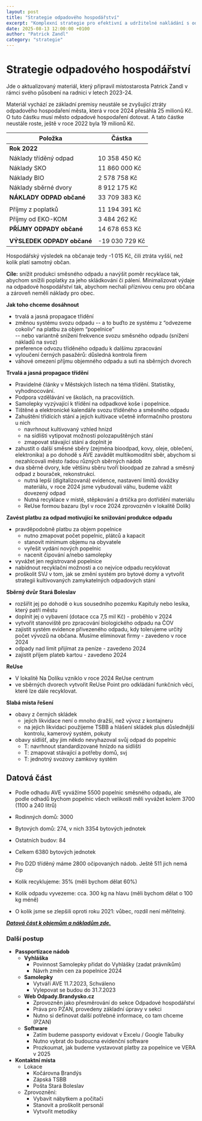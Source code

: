 ```yaml
---
layout: post
title: "Strategie odpadového hospodářství"
excerpt: "Komplexní strategie pro efektivní a udržitelné nakládání s odpady v Brandýse nad Labem - Staré Boleslavi"
date: 2025-08-13 12:00:00 +0100
author: "Patrick Zandl"
category: "strategie"
---
```


# Strategie odpadového hospodářství

Jde o aktualizovaný materiál, který připravil místostarosta Patrick Zandl v rámci svého působení na radnici v letech 2023-24. 

Materiál vychází ze základní premisy neustále se zvyšující ztráty odpadového hospodaření města, která v roce 2024 přesáhla 25 milionů Kč. O tuto částku musí město odpadové hospodaření dotovat. A tato částke neustále roste, ještě v roce 2022 byla 19 milionů Kč. 

| Položka                        | Částka           |
|------------------------------- |------------------|
| **Rok 2022**                   |                  |
| Náklady tříděný odpad          | 10 358 450 Kč    |
| Náklady SKO                    | 11 860 000 Kč    |
| Náklady BIO                    | 2 578 758 Kč     |
| Náklady sběrné dvory           | 8 912 175 Kč     |
| **NÁKLADY ODPAD občané**       | 33 709 383 Kč    |
|                               |                  |
| Příjmy z poplatků              | 11 194 391 Kč    |
| Příjmy od EKO-KOM              | 3 484 262 Kč     |
| **PŘÍJMY ODPADY občané**       | 14 678 653 Kč    |
|                               |                  |
| **VÝSLEDEK ODPADY občané**     | -19 030 729 Kč   |
		
Hospodářský výsledek na občanaje tedy -1 015 Kč, čili ztráta vyšší, než kolik platí samotný občan. 

**Cíle:** snížit produkci směsného odpadu a navýšit poměr recyklace tak, abychom snížili poplatky za jeho skládkování či pálení. Minimalizovat výdaje na odpadové hospodářství tak, abychom nechali příznivou cenu pro občana a zároveň neměli náklady pro obec. 

**Jak toho chceme dosáhnout**

- trvalá a jasná propagace třídění  
- změnou systému svozu odpadu 
-- a to buďto ze systému z “odvezeme cokoliv” na platbu za objem “popelnice”  
-- nebo variantně snížení frekvence svozu směsného odpadu (snížení nákladů na svoz)  
- preference odvozu tříděného odpadu k dalšímu zpracování  
- vyloučení černých pasažérů: důsledná kontrola firem  
- váhové omezení příjmu objemného odpadu a suti na sběrných dvorech

**Trvalá a jasná propagace třídění**

- Pravidelné články v Městských listech na téma třídění. Statistiky, vyhodnocování.   
- Podpora vzdělávání ve školách, na pracovištích.   
- Samolepky vyzývající k třídění na odpadkové koše i popelnice.  
- Tištěné a elektronické kalendáře svozu tříděného a směsného odpadu  
- Zahuštění třídících stání a jejich kultivace včetně informačního prostoru u nich  
  - navrhnout kultivovaný vzhled hnizd  
  - na sídlišti vytipovat možnosti polozapuštěných stání  
  - zmapovat stávající stání a doplnit je   
- zahustit o další směsné sběry (zejména bioodpad, kovy, oleje, oblečení, elektronika) a po dohodě s AVE zavádět multikomoditní sběr, abychom si nezahlcovali město řadou různých sběrných nádob  
- dva sběrné dvory, kde většinu sběru tvoří bioodpad ze zahrad a směsný odpad z bouraček, rekonstrukcí.   
  - nutná lepší (digitalizovaná) evidence, nastavení limitů dovážky materiálu, v roce 2024 jsme vybudovali váhu, budeme vážit dovezený odpad
  - Nutná  recyklace v místě, stěpkování a drtička pro dotřídění materiálu  
  - ReUse formou bazaru (byl v roce 2024 zprovozněn v lokalitě Dolík) 

**Zavést platbu za odpad motivující ke snižování produkce odpadu**

- pravděpodobně platbu za objem popelnice  
  - nutno zmapovat počet popelnic, plátců a kapacit  
  - stanovit minimum objemu na obyvatele  
  - vyřešit vydání nových popelnic  
  - nacenit čipování a/nebo samolepky  
- vyvážet jen registrované popelnice  
- nabídnout recyklační možnosti a co nejvíce odpadu recyklovat
- proškolit SVJ v tom, jak se změní systém pro bytové domy a vytvořit strategii kultivovaných zamykatelných odpadových stání

**Sběrný dvůr Stará Boleslav**

- rozšířit jej po dohodě o kus sousedního pozemku Kapituly nebo lesíka, který patří městu  
- doplnit jej o vybavení (dotace cca 7,5 mil Kč) - proběhlo v 2024  
- vytvořit stanoviště pro zpracování biologického odpadu na ČOV  
- zajistit systém evidence přivezeného odpadu, kdy tolerujeme určitý počet vývozů na občana. Musíme eliminovat firmy - zavedeno v roce 2024 
- odpady nad limit přijímat za peníze - zavedeno 2024  
- zajistit příjem plateb kartou - zavedeno 2024

**ReUse**

- V lokalitě Na Dolíku vzniklo v roce 2024 ReUse centrum
- ve sběrných dvorech vytvořit ReUse Point pro odkládání funkčních věcí, které lze dále recyklovat. 

**Slabá místa řešení**

- obavy z černých skládek  
  - jejich likvidace není o mnoho dražší, než vývoz z kontajneru  
  - na jejich likvidaci použijeme TSBB a hlášení skládek plus důslednější kontrolu, kamerový systém, pokuty  
- obavy sídlišť, aby jim někdo nevyhazoval svůj odpad do popelnic  
  - T: navrhnout standardizované hnízdo na sídlišti   
  - T: zmapovat stávající a potřeby domů, svj   
  - T: jednotný svozovy zamkovy systém 


  

## Datová část

- Podle odhadu AVE vyvážíme 5500 popelnic směsného odpadu, ale podle odhadů bychom popelnic všech velikosti měli vyvážet kolem 3700 (1100 a 240 litrů)  
- Rodinných domů: 3000  
- Bytových domů: 274, v nich 3354 bytových jednotek  
- Ostatních budov: 84  
- Celkem 6380 bytových jednotek  
- Pro D2D tříděný máme 2800 očipovaných nádob. Ještě 511 jich nemá čip

- Kolik recyklujeme: 35% (měli bychom dělat 60%)  
- Kolik odpadu vyvezeme: cca. 300 kg na hlavu (měli bychom dělat o 100 kg méně)  
- O kolik jsme se zlepšili oproti roku 2021: vůbec, rozdíl není měřitelný.

[***Datová část k objemům a nákladům zde.***](https://docs.google.com/spreadsheets/d/1uHwQjyYnswsckKP0GDTAN_TlqxLssStD/edit?rtpof=true) 

### Další postup

- **Passportizace nádob**  
  - **Vyhláška**  
    - Povinnost Samolepky přidat do Vyhlášky (zadat právníkům)  
    - Návrh změn cen za popelnice 2024  
  - **Samolepky**  
    - Vytváří AVE 11.7.2023, Schváleno  
    - Vylepovat se budou do 31.7.2023  
  - **Web Odpady.Brandysko.cz**  
    - Zprovozněn jako přesměrování do sekce Odpadové hospodářství  
    - Práva pro PZAN, provedeny základní úpravy v sekci  
    - Nutno si definovat další potřebné informace, co tam chceme (PZAN)  
  - **Software**  
    - Zatím budeme passporty evidovat v Excelu / Google Tabulky  
    - Nutno vybrat do budoucna evidenční software  
    -  Prozkoumat, jak budeme vystavovat platby za popelnice ve VERA v 2025  
- **Kontaktní místa**  
  - Lokace		  
    - Kočárovna Brandýs  
    - Zápská TSBB  
    - Pošta Stará Boleslav  
  - Zprovoznění:  
    - Vybavit nábytkem a počítači  
    - Stanovit a proškolit personál  
    - Vytvořit metodiky

